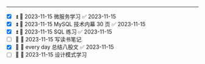***
- [x] ⏫ 📅 2023-11-15 微服务学习 ✅ 2023-11-15
- [x] ⏫ 📅 2023-11-15 MySQL 技术内幕 30 页 ✅ 2023-11-15
- [x] ⏫ 📅 2023-11-15 SQL 练习 ✅ 2023-11-15
- [ ] 🔼 📅 2023-11-15 写读书笔记
- [x] 🔼 🔁 every day 总结八股文 ✅ 2023-11-15
- [ ] 🔼 📅 2023-11-15 设计模式学习